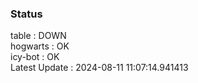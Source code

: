 ### Status


table : DOWN  
hogwarts : OK  
icy-bot : OK  
Latest Update : 2024-08-11 11:07:14.941413
